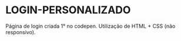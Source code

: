 # LOGIN-PERSONALIZADO
Página de login criada 1° no codepen.
Utilização de  HTML + CSS (não responsivo).
